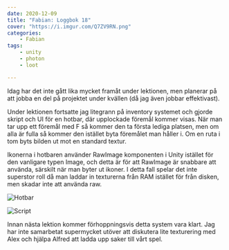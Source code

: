 ```yaml
---
date: 2020-12-09
title: "Fabian: Loggbok 18"
cover: "https://i.imgur.com/Q7ZV9RN.png"
categories: 
    - Fabian
tags:
    - unity
    - photon
    - loot

---
```


Idag har det inte gått lika mycket framåt under lektionen, men planerar på att jobba en del på projektet under kvällen (då jag även jobbar effektivast).

Under lektionen fortsatte jag litegrann på inventory systemet och gjorde skript och UI för en hotbar, där upplockade föremål kommer visas. När man tar upp ett föremål med F så kommer den ta första lediga platsen, men om alla är fulla så kommer den istället byta föremålet man håller i. Om en ruta i tom byts bilden ut mot en standard textur.

Ikonerna i hotbaren använder RawImage komponenten i Unity istället för den vanligare typen Image, och detta är för att RawImage är snabbare att använda, särskilt när man byter ut ikoner. I detta fall spelar det inte superstor roll då man laddar in texturerna från RAM istället för från disken, men skadar inte att använda raw.

![Hotbar](https://i.imgur.com/TNAQr8F.png)

![Script](https://i.imgur.com/Gdw2aYM.png)



Innan nästa lektion kommer förhoppningsvis detta system vara klart. Jag har inte samarbetat supermycket utöver att diskutera lite texturering med Alex och hjälpa Alfred att ladda upp saker till vårt spel.